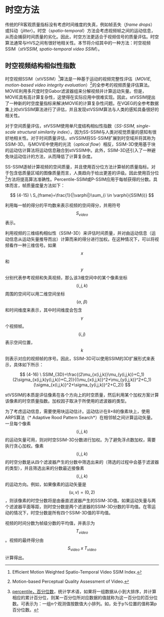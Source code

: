 # 时空方法
传统的FR客观质量指标没有考虑时间维度的失真，例如帧丢失（*frame drops*）或抖动（*jitter*）。时空（*spatio-temporal*）方法会考虑视频帧之间的运动信息，从而会捕获时间质量的劣化。因此，时空方法更适合于视频信号的质量评估。时空算法通常与HVS之间有很好地相关性。本节将介绍其中的一种方法：时空视频SSIM（*stVSSIM, spatio-temporal video SSIM*）。

## 时空视频结构相似性指数
时空视频SSIM（stVSSIM）[^32]算法是一种基于运动的视频完整性评估（*MOVIE, motion-based video integrity evaluation*）[^33]的全参考的视频质量评估算法。MOVIE利用多尺度时空Gabor滤波器组来分解视频并计算运动矢量。但是，MOVIE具有高计算复杂性，这使得在实际应用中很难实现。因此，stVSSIM提出了一种新的时空度量指标来解决MOVIE的计算复杂性问题。在VQEG的全参考数据集上对stVSSIM算法进行了评估，并且发现stVSSIM算法与人类的感知具备很好的相关性。

对于空间质量评估，stVSSIM使用单尺度结构相似性指数（*SS-SSIM, single-scale structural similarity index*），因为SS-SSIM与人类对视觉质量的感知有很好地相关性。对于时间质量评估，stVSSIM将SS-SSIM扩展到时空域并将其称为SSIM-3D。与MOVIE中使用的光流（*optical flow*）相反，SSIM-3D使用基于块的运动估计算法将运动信息融合到stVSSIM中。此外，SSIM-3D还引入了一种避免块运动估计的方法，从而降低了计算复杂度。

SS-SSIM逐帧计算视频的空间质量，并且使用百分位方法计算帧的质量指标。对于包含低质量区域的图像质量而言，人类趋向于给出更差的评级。因此使用百分位[^34]方法将提高算法准确性。Percentile-SSIM或P-SSIM应用于每帧获得的分数。具体而言，帧质量度量方法如下：

$$
(4-15) \ S_{frame}=\frac{1}{|\varphi|}\sum_{i \in \varphi}{SSIM(i)}
$$

利用每一帧的得分的平均数来表示视频的空间得分，并用符号$$S_{video}$$表示。

利用视频的三维结构相似性（SSIM-3D）来评估时间质量，并对由运动信息（运动信息从运动矢量推导而出）计算而来的得分进行加权。在这种情况下，可以将视频看作一种三维信号。如果$$x$$和$$y$$分别代表参考视频和失真视频，那么该3维空间中的某个像素坐标$$(i,j,k)$$周围的空间可以用二维空间坐标$$(\alpha,\ \beta)$$和时间维度来表示，其中时间维度会包含$$\gamma$$个视频帧。$$(i,j)$$表示空间位置，$$k$$则表示对应的视频帧的序号。因此，SSIM-3D可以使用SSIM的3D扩展形式来表示，具体如下所示：

$$
(4-16) \ SSIM_{3D}=\frac{(2\mu_{x(i,j,k)}\mu_{y(i,j,k)}+C_1)(2\sigma_{x(i,j,k)y(i,j,k)}+C_2)}{(\mu_{x(i,j,k)}^2+\mu_{y(i,j,k)}^2+C_1)(\sigma_{x(i,j,k)}^2+\sigma_{y(i,j,k)}^2+C_2)}
$$

stVSSIM的本质是评估像素在各个方向上的时空质量，然后利用某个加权方案计算该像素的时空质量指数。加权因子取决于所使用的滤波器的类型。

为了考虑运动信息，需要使用块运动估计。运动估计在8×8的像素块上，使用ARPS算法（* Adaptive Rood Pattern Search*）在相邻帧之间计算运动矢量。一旦每个像素$$(i,j,k)$$的运动矢量可用，则对时空SSIM-3D分数进行加权。为了避免浮点数加权，需要执行贪心加权。像素$$(i,j,k)$$的时空分数是从四个滤波器产生的分数中筛选出来的（筛选的过程中会基于滤波器的类型），并且筛选出来的分数最近接像素$$(i,j,k)$$的运动方向。例如，如果像素的运动矢量是$$(u,v)=(0,2)$$，则该像素的时空分数将是由垂直滤波器产生的SSIM-3D值。如果运动矢量与两个滤波器平面等距，则时空分数是两个滤波器的SSIM-3D分数的平均值。在零运动的情况下，时空分数是所有四个SSIM-3D值的平均值。

视频的时间分数为帧级分数的平均值，并表示为$$T_{video}$$。视频的最终得分由$$S_{video}\ x\ T_{video}$$计算得出。

[^32]: Efficient Motion Weighted Spatio-Temporal Video SSIM Index.

[^33]: Motion-based Perceptual Quality Assessment of Video.

[^34]: [percentile，百分位数](https://baike.baidu.com/item/百分位数/10064171)，统计学术语，如果将一组数据从小到大排序，并计算相应的累计百分位，则某一百分位所对应数据的值就称为这一百分位的百分位数。可表示为：一组n个观测值按数值大小排列。如，处于p%位置的值称第p百分位数。

